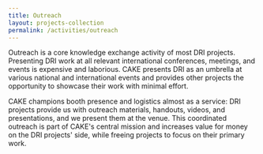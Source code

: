 ```yaml
---
title: Outreach
layout: projects-collection
permalink: /activities/outreach
---
```



Outreach is a core knowledge exchange activity of most DRI projects. Presenting DRI work at all relevant international conferences, meetings, and events is expensive and laborious. CAKE presents DRI as an umbrella at various national and international events and provides other projects the opportunity to showcase their work with minimal effort.


CAKE champions booth presence and logistics almost as a service: DRI projects provide us with outreach materials, handouts, videos, and presentations, and we present them at the venue. This coordinated outreach is part of CAKE's central mission and increases value for money on the DRI projects' side, while freeing projects to focus on their primary work.

 
